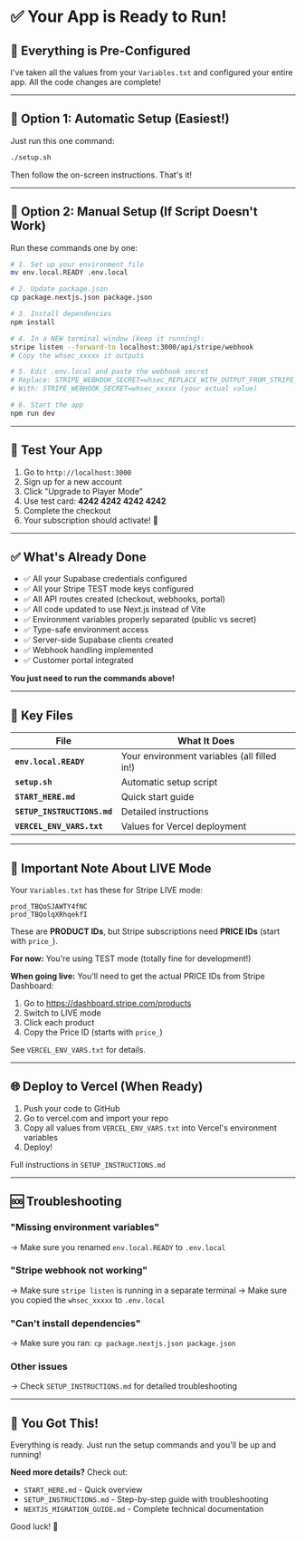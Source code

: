 # ✅ Your App is Ready to Run!

## 🎯 Everything is Pre-Configured

I've taken all the values from your `Variables.txt` and configured your entire app. All the code changes are complete!

---

## 🚀 Option 1: Automatic Setup (Easiest!)

Just run this one command:

```bash
./setup.sh
```

Then follow the on-screen instructions. That's it!

---

## 🚀 Option 2: Manual Setup (If Script Doesn't Work)

Run these commands one by one:

```bash
# 1. Set up your environment file
mv env.local.READY .env.local

# 2. Update package.json
cp package.nextjs.json package.json

# 3. Install dependencies
npm install

# 4. In a NEW terminal window (keep it running):
stripe listen --forward-to localhost:3000/api/stripe/webhook
# Copy the whsec_xxxxx it outputs

# 5. Edit .env.local and paste the webhook secret
# Replace: STRIPE_WEBHOOK_SECRET=whsec_REPLACE_WITH_OUTPUT_FROM_STRIPE_LISTEN
# With: STRIPE_WEBHOOK_SECRET=whsec_xxxxx (your actual value)

# 6. Start the app
npm run dev
```

---

## 🧪 Test Your App

1. Go to `http://localhost:3000`
2. Sign up for a new account
3. Click "Upgrade to Player Mode"
4. Use test card: **4242 4242 4242 4242**
5. Complete the checkout
6. Your subscription should activate! 🎉

---

## ✅ What's Already Done

- ✅ All your Supabase credentials configured
- ✅ All your Stripe TEST mode keys configured
- ✅ All API routes created (checkout, webhooks, portal)
- ✅ All code updated to use Next.js instead of Vite
- ✅ Environment variables properly separated (public vs secret)
- ✅ Type-safe environment access
- ✅ Server-side Supabase clients created
- ✅ Webhook handling implemented
- ✅ Customer portal integrated

**You just need to run the commands above!**

---

## 📁 Key Files

| File | What It Does |
|------|-------------|
| **`env.local.READY`** | Your environment variables (all filled in!) |
| **`setup.sh`** | Automatic setup script |
| **`START_HERE.md`** | Quick start guide |
| **`SETUP_INSTRUCTIONS.md`** | Detailed instructions |
| **`VERCEL_ENV_VARS.txt`** | Values for Vercel deployment |

---

## 🚨 Important Note About LIVE Mode

Your `Variables.txt` has these for Stripe LIVE mode:
```
prod_TBQoSJAWTY4fNC
prod_TBQolqXRhqekfI
```

These are **PRODUCT IDs**, but Stripe subscriptions need **PRICE IDs** (start with `price_`).

**For now:** You're using TEST mode (totally fine for development!)

**When going live:** You'll need to get the actual PRICE IDs from Stripe Dashboard:
1. Go to https://dashboard.stripe.com/products
2. Switch to LIVE mode
3. Click each product
4. Copy the Price ID (starts with `price_`)

See `VERCEL_ENV_VARS.txt` for details.

---

## 🌐 Deploy to Vercel (When Ready)

1. Push your code to GitHub
2. Go to vercel.com and import your repo
3. Copy all values from `VERCEL_ENV_VARS.txt` into Vercel's environment variables
4. Deploy!

Full instructions in `SETUP_INSTRUCTIONS.md`

---

## 🆘 Troubleshooting

### "Missing environment variables"
→ Make sure you renamed `env.local.READY` to `.env.local`

### "Stripe webhook not working"
→ Make sure `stripe listen` is running in a separate terminal
→ Make sure you copied the `whsec_xxxxx` to `.env.local`

### "Can't install dependencies"
→ Make sure you ran: `cp package.nextjs.json package.json`

### Other issues
→ Check `SETUP_INSTRUCTIONS.md` for detailed troubleshooting

---

## 💪 You Got This!

Everything is ready. Just run the setup commands and you'll be up and running!

**Need more details?** Check out:
- `START_HERE.md` - Quick overview
- `SETUP_INSTRUCTIONS.md` - Step-by-step guide with troubleshooting
- `NEXTJS_MIGRATION_GUIDE.md` - Complete technical documentation

Good luck! 🚀

